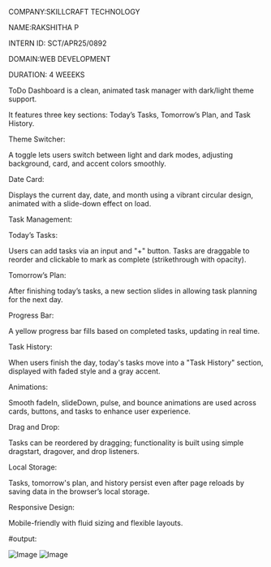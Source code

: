 COMPANY:SKILLCRAFT TECHNOLOGY

NAME:RAKSHITHA P

INTERN ID: SCT/APR25/0892

DOMAIN:WEB DEVELOPMENT

DURATION: 4 WEEEKS

ToDo Dashboard is a clean, animated task manager with dark/light theme support.

It features three key sections: Today’s Tasks, Tomorrow’s Plan, and Task History.

Theme Switcher:

A toggle lets users switch between light and dark modes, adjusting background, card, and accent colors smoothly.

Date Card:

Displays the current day, date, and month using a vibrant circular design, animated with a slide-down effect on load.

Task Management:

Today’s Tasks:

Users can add tasks via an input and "+" button. Tasks are draggable to reorder and clickable to mark as complete (strikethrough with opacity).

Tomorrow’s Plan:

After finishing today’s tasks, a new section slides in allowing task planning for the next day.

Progress Bar:

A yellow progress bar fills based on completed tasks, updating in real time.

Task History:

When users finish the day, today's tasks move into a "Task History" section, displayed with faded style and a gray accent.

Animations:

Smooth fadeIn, slideDown, pulse, and bounce animations are used across cards, buttons, and tasks to enhance user experience.

Drag and Drop:

Tasks can be reordered by dragging; functionality is built using simple dragstart, dragover, and drop listeners.

Local Storage:

Tasks, tomorrow's plan, and history persist even after page reloads by saving data in the browser’s local storage.

Responsive Design:

Mobile-friendly with fluid sizing and flexible layouts.

#output:

![Image](https://github.com/user-attachments/assets/4ce9975e-4070-4891-b9ce-a8109cba40d0)
![Image](https://github.com/user-attachments/assets/453ea7b9-da1f-4a84-b336-5651be69817c)
